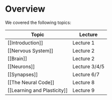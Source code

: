 # Overview
We covered the following topics:

| Topic                       | Lecture         |
| --------------------------- | --------------- |
| [[Introduction]]            | Lecture 1     |
| [[Nervous System]]          | Lecture 2     |
| [[Brain]]                   | Lecture 2     |
| [[Neurons]]                 | Lecture 3/4/5 |
| [[Synapses]]                | Lecture 6/7   |
| [[The Neural Code]]         | Lecture 8     |
| [[Learning and Plasticity]] | Lecture 9                |




 
 
 
 